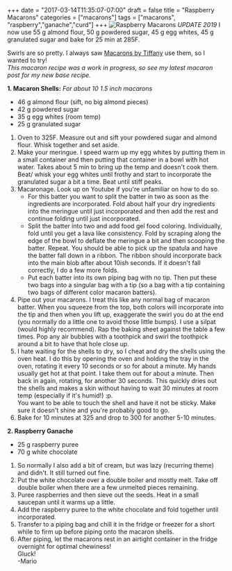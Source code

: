 +++
date = "2017-03-14T11:35:07-07:00"
draft = false
title = "Raspberry Macarons"
categories = ["macarons"]
tags = ["macarons", "raspberry","ganache","curd"]
+++
![Raspberry Macarons](https://farm5.staticflickr.com/4262/35425799446_3694a0b48c_h.jpg)
*UPDATE 2019* I now use 55 g almond flour, 50 g powdered sugar, 45 g egg whites, 45 g granulated sugar and bake for 25 min at 285F.

Swirls are so pretty. I always saw [Macarons by Tiffany](https://www.instagram.com/macaronsbytiffany/) use them, so I wanted to try!  
*This macaron recipe was a work in progress, so see my latest macaron post for my new base recipe.*

**1. Macaron Shells:**  *For about 10 1.5 inch macarons* 

- 46 g almond flour (sift, no big almond pieces)  
- 42 g powdered sugar    
- 35 g egg whites (room temp)  
- 25 g granulated sugar  

1. Oven to 325F. Measure out and sift your powdered sugar and almond flour. Whisk together and set aside.  
2. Make your meringue. I speed warm up my egg whites by putting them in a small container and then putting that container in a bowl with hot water. Takes about 5 min to bring up the temp and doesn't cook them.  
Beat/ whisk your egg whites until frothy and start to incorporate the granulated sugar a bit a time. Beat until stiff peaks.  
3. Macaronage. Look up on Youtube if you're unfamiliar on how to do so.   
    - For this batter you want to split the batter in two as soon as the ingredients are incorporated. Fold about half your dry ingredients into the meringue until just incorporated and then add the rest and continue folding until just incorporated. 
    - Split the batter into two and add food gel food coloring. Individually, fold until you get a lava like consistency. Fold by scraping along the edge of the bowl to deflate the meringue a bit and then scooping the batter. Repeat. You should be able to pick up the spatula and have the batter fall down in a ribbon. The ribbon should incorporate back into the main blob after about 10ish seconds. If it doesn't fall correctly, I do a few more folds. 
    - Put each batter into its own piping bag with no tip. Then put these two bags into a singular bag with a tip (so a bag with a tip containing two bags of different color macaron batters).   
4. Pipe out your macarons. I treat this like any normal bag of macaron batter. When you squeeze from the top, both colors will incorporate into the tip and then when you lift up, exaggerate the swirl you do at the end (you normally do a little one to avoid those little bumps). I use a silpat (would highly recommend). Rap the baking sheet against the table a few times.  Pop any air bubbles with a toothpick and swirl the toothpick around a bit to have that hole close up.     
5. I hate waiting for the shells to dry, so I cheat and dry the shells using the oven heat. I do this by opening the oven and holding the tray in the oven, rotating it every 10 seconds or so for about a minute. My hands usually get hot at that point. I take them out for about a minute. Then back in again, rotating, for another 30 seconds. This quickly dries out the shells and makes a skin without having to wait 30 minutes at room temp (especially if it's humid!) :p.   
You want to be able to touch the shell and have it not be sticky. Make sure it doesn't shine and you're probably good to go.   
6. Bake for 10 minutes at 325 and drop to 300 for another 5-10 minutes.  

**2. Raspberry Ganache**  

- 25 g raspberry puree      
- 70 g white chocolate      

1. So normally I also add a bit of cream, but was lazy (recurring theme) and didn't. It still turned out fine.  
2. Put the white chocolate over a double boiler and mostly melt. Take off double boiler when there are a few unmelted pieces remaining.  
3. Puree raspberries and then sieve out the seeds. Heat in a small saucepan until it warms up a little.  
4. Add the raspberry puree to the white chocolate and fold together until incorporated.  
5. Transfer to a piping bag and chill it in the fridge or freezer for a short while to firm up before piping onto the macaron shells.    
6. After piping, let the macarons rest in an airtight container in the fridge overnight for optimal chewiness!   
Gluck!  
-Mario 



